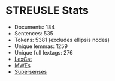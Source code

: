 STREUSLE Stats
==============

* Documents:           184
* Sentences:           535
* Tokens:              5381 (excludes ellipsis nodes)
* Unique lemmas:       1259
* Unique full lextags: 276
* [LexCat](LEXCAT.txt)
* [MWEs](MWES.txt)
* [Supersenses](SUPERSENSES.txt)
